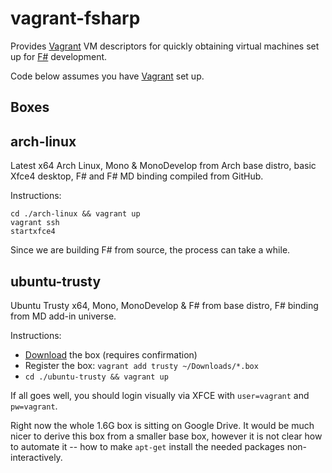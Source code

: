 # vagrant-fsharp

Provides [Vagrant][vagrant] VM descriptors for quickly obtaining
virtual machines set up for [F#][fsharp] development.

Code below assumes you have [Vagrant][vagrant] set up.

## Boxes

## arch-linux

Latest x64 Arch Linux, Mono & MonoDevelop from Arch base distro, basic
Xfce4 desktop, F# and F# MD binding compiled from GitHub.

Instructions:

    cd ./arch-linux && vagrant up
    vagrant ssh
    startxfce4

Since we are building F# from source, the process can take a while.

## ubuntu-trusty

Ubuntu Trusty x64, Mono, MonoDevelop & F# from base distro, F# binding
from MD add-in universe.

Instructions:

* [Download][trusty-box] the box (requires confirmation)
* Register the box: `vagrant add trusty ~/Downloads/*.box`
* `cd ./ubuntu-trusty && vagrant up`

If all goes well, you should login visually via XFCE with
`user=vagrant` and `pw=vagrant`.

Right now the whole 1.6G box is sitting on Google Drive.  It would be
much nicer to derive this box from a smaller base box, however it is
not clear how to automate it -- how to make `apt-get` install the
needed packages non-interactively.

[fsharp]: http://fsharp.org/
[trusty-box]: https://docs.google.com/uc?export=download&id=0B4rIj3jfBrslVFJrYWhRZl9xMlU
[vagrant]: http://www.vagrantup.com/
